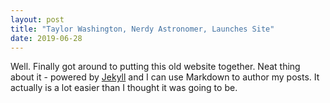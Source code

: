 ```yaml
---
layout: post
title: "Taylor Washington, Nerdy Astronomer, Launches Site"
date: 2019-06-28
---
```


Well. Finally got around to putting this old website together. Neat thing about it - powered by [Jekyll](http://jekyllrb.com) and I can use Markdown to author my posts. It actually is a lot easier than I thought it was going to be.
